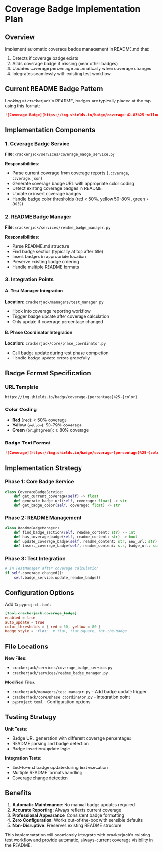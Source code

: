 # Coverage Badge Implementation Plan

## Overview

Implement automatic coverage badge management in README.md that:

1. Detects if coverage badge exists
1. Adds coverage badge if missing (near other badges)
1. Updates coverage percentage automatically when coverage changes
1. Integrates seamlessly with existing test workflow

## Current README Badge Pattern

Looking at crackerjack's README, badges are typically placed at the top using this format:

```markdown
![Coverage Badge](https://img.shields.io/badge/coverage-42.83%25-yellow)
```

## Implementation Components

### 1. Coverage Badge Service

**File**: `crackerjack/services/coverage_badge_service.py`

**Responsibilities**:

- Parse current coverage from coverage reports (`.coverage`, `coverage.json`)
- Generate coverage badge URL with appropriate color coding
- Detect existing coverage badges in README
- Update or insert coverage badges
- Handle badge color thresholds (red < 50%, yellow 50-80%, green > 80%)

### 2. README Badge Manager

**File**: `crackerjack/services/readme_badge_manager.py`

**Responsibilities**:

- Parse README.md structure
- Find badge section (typically at top after title)
- Insert badges in appropriate location
- Preserve existing badge ordering
- Handle multiple README formats

### 3. Integration Points

#### A. Test Manager Integration

**Location**: `crackerjack/managers/test_manager.py`

- Hook into coverage reporting workflow
- Trigger badge update after coverage calculation
- Only update if coverage percentage changed

#### B. Phase Coordinator Integration

**Location**: `crackerjack/core/phase_coordinator.py`

- Call badge update during test phase completion
- Handle badge update errors gracefully

## Badge Format Specification

### URL Template

```
https://img.shields.io/badge/coverage-{percentage}%25-{color}
```

### Color Coding

- **Red** (`red`): < 50% coverage
- **Yellow** (`yellow`): 50-79% coverage
- **Green** (`brightgreen`): ≥ 80% coverage

### Badge Text Format

```markdown
![Coverage](https://img.shields.io/badge/coverage-{percentage}%25-{color})
```

## Implementation Strategy

### Phase 1: Core Badge Service

```python
class CoverageBadgeService:
    def get_current_coverage(self) -> float
    def generate_badge_url(self, coverage: float) -> str
    def get_badge_color(self, coverage: float) -> str
```

### Phase 2: README Management

```python
class ReadmeBadgeManager:
    def find_badge_section(self, readme_content: str) -> int
    def has_coverage_badge(self, readme_content: str) -> bool
    def update_coverage_badge(self, readme_content: str, new_url: str) -> str
    def insert_coverage_badge(self, readme_content: str, badge_url: str) -> str
```

### Phase 3: Test Integration

```python
# In TestManager after coverage calculation
if self.coverage_changed():
    self.badge_service.update_readme_badge()
```

## Configuration Options

Add to `pyproject.toml`:

```toml
[tool.crackerjack.coverage_badge]
enabled = true
auto_update = true
color_thresholds = { red = 50, yellow = 80 }
badge_style = "flat"  # flat, flat-square, for-the-badge
```

## File Locations

**New Files**:

- `crackerjack/services/coverage_badge_service.py`
- `crackerjack/services/readme_badge_manager.py`

**Modified Files**:

- `crackerjack/managers/test_manager.py` - Add badge update trigger
- `crackerjack/core/phase_coordinator.py` - Integration point
- `pyproject.toml` - Configuration options

## Testing Strategy

**Unit Tests**:

- Badge URL generation with different coverage percentages
- README parsing and badge detection
- Badge insertion/update logic

**Integration Tests**:

- End-to-end badge update during test execution
- Multiple README formats handling
- Coverage change detection

## Benefits

1. **Automatic Maintenance**: No manual badge updates required
1. **Accurate Reporting**: Always reflects current coverage
1. **Professional Appearance**: Consistent badge formatting
1. **Zero Configuration**: Works out-of-the-box with sensible defaults
1. **Non-Disruptive**: Preserves existing README structure

This implementation will seamlessly integrate with crackerjack's existing test workflow and provide automatic, always-current coverage visibility in the README.
